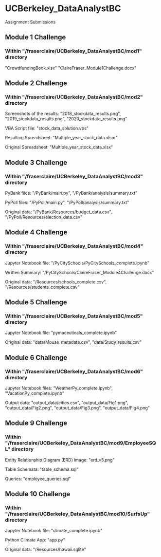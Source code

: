 # UCBerkeley_DataAnalystBC
Assignment Submissions

## Module 1 Challenge
### Within "/fraserclaire/UCBerkeley_DataAnalystBC/mod1" directory
"CrowdfundingBook.xlsx"
"ClaireFraser_Module1Challenge.docx"

## Module 2 Challenge
### Within "/fraserclaire/UCBerkeley_DataAnalystBC/mod2" directory
Screenshots of the results: "2018_stockdata_results.png", "2019_stockdata_results.png", "2020_stockdata_results.png"

VBA Script file: "stock_data_solution.vbs"

Resulting Spreadsheet: "Multiple_year_stock_data.xlsm"

Original Spreadsheet: "Multiple_year_stock_data.xlsx"

## Module 3 Challenge
### Within "/fraserclaire/UCBerkeley_DataAnalystBC/mod3" directory
PyBank files: "/PyBank/main.py", "/PyBank/analysis/summary.txt"

PyPoll files: "/PyPoll/main.py", "/PyPoll/analysis/summary.txt"

Original data: "/PyBank/Resources/budget_data.csv", "/PyPoll/Resources/election_data.csv"

## Module 4 Challenge
### Within "/fraserclaire/UCBerkeley_DataAnalystBC/mod4" directory
Jupyter Notebook file: "/PyCitySchools/PyCitySchools_complete.ipynb"

Written Summary: "/PyCitySchools/ClaireFraser_Module4Challenge.docx"

Original data: "/Resources/schools_complete.csv", "/Resources/students_complete.csv"

## Module 5 Challenge
### Within "/fraserclaire/UCBerkeley_DataAnalystBC/mod5" directory
Jupyter Notebook file: "pymaceuticals_complete.ipynb"

Original data: "data/Mouse_metadata.csv", "data/Study_results.csv"

## Module 6 Challenge
### Within "/fraserclaire/UCBerkeley_DataAnalystBC/mod6" directory
Jupyter Notebook files: "WeatherPy_complete.ipynb", "VacationPy_complete.ipynb"

Output data: "output_data/cities.csv", "output_data/Fig1.png", "output_data/Fig2.png", "output_data/Fig3.png", "output_data/Fig4.png"

## Module 9 Challenge
### Within "/fraserclaire/UCBerkeley_DataAnalystBC/mod9/EmployeeSQL" directory
Entity Relationship Diagram (ERD) image: "erd_v5.png"

Table Schemata: "table_schema.sql"

Queries: "employee_queries.sql"

## Module 10 Challenge
### Within "/fraserclaire/UCBerkeley_DataAnalystBC/mod10/SurfsUp" directory
Jupyter Notebook file: "climate_complete.ipynb"

Python Climate App: "app.py"

Original data: "/Resources/hawaii.sqlite"
